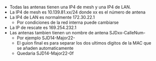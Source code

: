 ﻿<meta http-equiv="Content-Type" content="text/html; charset=utf-8">

* Todas las antenas tienen una IP4 de mesh y una IP4 de LAN.
* La IP4 de mesh es 10.139.81.xx/24 donde xx es el número de antena
* La IP4 de LAN es normalmente 172.30.22.1
	* Por condiciones de la red interna puede cambiarse
* La IP de rescate es 169.254.232.1
* Las antenas tambien tienen un nombre de antena SJDxx-CalleNum-
	* Por ejemplo SJD14-Major22-
	* El guion final es para separar los dos ultimos digitos de la MAC que se añaden automaticamente
	* Quedaria SJD14-Major22-0f









